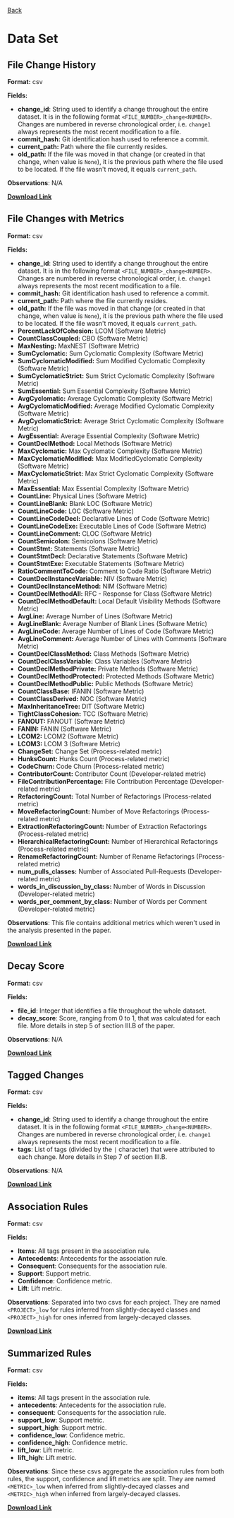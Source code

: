 [Back](https://sbcars217854.github.io/)

# Data Set

## File Change History

**Format:** csv

**Fields:** 
* **change_id**: String used to identify a change throughout the entire dataset. It is in the following format `<FILE_NUMBER>_change<NUMBER>`. Changes are numbered in reverse chronological order, i.e. `change1` always represents the most recent modification to a file. 
* **commit_hash:** Git identification hash used to reference a commit.
* **current_path:** Path where the file currently resides.
* **old_path:** If the file was moved in that change (or created in that change, when value is `None`), it is the previous path where the file used to be located. If the file wasn't moved, it equals `current_path`.

**Observations**: N/A

**[Download Link](https://github.com/sbcars217854/sbcars217854.github.io/tree/main/replication_package/file_changes)**

## File Changes with Metrics

**Format:** csv

**Fields:** 
* **change_id**: String used to identify a change throughout the entire dataset. It is in the following format `<FILE_NUMBER>_change<NUMBER>`. Changes are numbered in reverse chronological order, i.e. `change1` always represents the most recent modification to a file. 
* **commit_hash:** Git identification hash used to reference a commit.
* **current_path:** Path where the file currently resides.
* **old_path:** If the file was moved in that change (or created in that change, when value is `None`), it is the previous path where the file used to be located. If the file wasn't moved, it equals `current_path`.
* **PercentLackOfCohesion:** LCOM (Software Metric)
* **CountClassCoupled:** CBO (Software Metric)
* **MaxNesting:** MaxNEST (Software Metric)
* **SumCyclomatic:** Sum Cyclomatic Complexity (Software Metric)
* **SumCyclomaticModified:** Sum Modified Cyclomatic Complexity (Software Metric)
* **SumCyclomaticStrict:** Sum Strict Cyclomatic Complexity (Software Metric)
* **SumEssential:** Sum Essential Complexity (Software Metric)
* **AvgCyclomatic:** Average Cyclomatic Complexity (Software Metric)
* **AvgCyclomaticModified:** Average Modified Cyclomatic Complexity (Software Metric)
* **AvgCyclomaticStrict:** Average Strict Cyclomatic Complexity (Software Metric)
* **AvgEssential:** Average Essential Complexity (Software Metric)
* **CountDeclMethod:** Local Methods (Software Metric)
* **MaxCyclomatic:** Max Cyclomatic Complexity (Software Metric)
* **MaxCyclomaticModified:** Max ModifiedCyclomatic Complexity (Software Metric)
* **MaxCyclomaticStrict:** Max Strict Cyclomatic Complexity (Software Metric)
* **MaxEssential:** Max Essential Complexity (Software Metric)
* **CountLine:** Physical Lines (Software Metric)
* **CountLineBlank:** Blank LOC (Software Metric)
* **CountLineCode:** LOC (Software Metric)
* **CountLineCodeDecl:** Declarative Lines of Code (Software Metric)
* **CountLineCodeExe:** Executable Lines of Code (Software Metric)
* **CountLineComment:** CLOC (Software Metric)
* **CountSemicolon:** Semicolons (Software Metric)
* **CountStmt:** Statements (Software Metric)
* **CountStmtDecl:** Declarative Statements (Software Metric)
* **CountStmtExe:** Executable Statements (Software Metric)
* **RatioCommentToCode:** Comment to Code Ratio (Software Metric)
* **CountDeclInstanceVariable:** NIV (Software Metric)
* **CountDeclInstanceMethod:** NIM (Software Metric)
* **CountDeclMethodAll:** RFC - Response for Class (Software Metric)
* **CountDeclMethodDefault:** Local Default Visibility Methods (Software Metric)
* **AvgLine:** Average Number of Lines (Software Metric)
* **AvgLineBlank:** Average Number of Blank Lines (Software Metric)
* **AvgLineCode:** Average Number of Lines of Code (Software Metric)
* **AvgLineComment:** Average Number of Lines with Comments (Software Metric)
* **CountDeclClassMethod:** Class Methods (Software Metric)
* **CountDeclClassVariable:** Class Variables (Software Metric)
* **CountDeclMethodPrivate:** Private Methods (Software Metric)
* **CountDeclMethodProtected:** Protected Methods (Software Metric)
* **CountDeclMethodPublic:** Public Methods (Software Metric)
* **CountClassBase:** IFANIN (Software Metric)
* **CountClassDerived:** NOC (Software Metric)
* **MaxInheritanceTree:** DIT (Software Metric)
* **TightClassCohesion:** TCC (Software Metric)
* **FANOUT:** FANOUT (Software Metric)
* **FANIN:** FANIN (Software Metric)
* **LCOM2:** LCOM2 (Software Metric)
* **LCOM3:** LCOM 3 (Software Metric)
* **ChangeSet:** Change Set (Process-related metric)
* **HunksCount:** Hunks Count (Process-related metric)
* **CodeChurn:** Code Churn (Process-related metric)
* **ContributorCount:** Contributor Count (Developer-related metric)
* **FileContributionPercentage:** File Contribution Percentage (Developer-related metric)
* **RefactoringCount:** Total Number of Refactorings (Process-related metric)
* **MoveRefactoringCount:** Number of Move Refactorings (Process-related metric)
* **ExtractionRefactoringCount:** Number of Extraction Refactorings (Process-related metric)
* **HierarchicalRefactoringCount:** Number of Hierarchical Refactorings (Process-related metric)
* **RenameRefactoringCount:** Number of Rename Refactorings (Process-related metric)
* **num_pulls_classes:** Number of Associated Pull-Requests (Developer-related metric)
* **words_in_discussion_by_class:** Number of Words in Discussion (Developer-related metric)
* **words_per_comment_by_class:** Number of Words per Comment (Developer-related metric)

**Observations**: This file contains additional metrics which weren't used in the analysis presented in the paper.

**[Download Link](https://github.com/sbcars217854/sbcars217854.github.io/tree/main/replication_package/file_changes_with_all_metrics)**

## Decay Score

**Format:** csv

**Fields:** 
* **file_id**: Integer that identifies a file throughout the whole dataset.
* **decay_score**: Score, ranging from 0 to 1, that was calculated for each file. More details in step 5 of section III.B of the paper.

**Observations**: N/A

**[Download Link](https://github.com/sbcars217854/sbcars217854.github.io/tree/main/replication_package/decay_score)**

## Tagged Changes

**Format:** csv

**Fields:** 
* **change_id**: String used to identify a change throughout the entire dataset. It is in the following format `<FILE_NUMBER>_change<NUMBER>`. Changes are numbered in reverse chronological order, i.e. `change1` always represents the most recent modification to a file. 
* **tags**: List of tags (divided by the `|` character) that were attributed to each change. More details in Step 7 of section III.B.

**Observations**: N/A

**[Download Link](https://github.com/sbcars217854/sbcars217854.github.io/tree/main/replication_package/tagged_changes)**

## Association Rules

**Format:** csv

**Fields:** 
* **Items**: All tags present in the association rule.
* **Antecedents**: Antecedents for the association rule.
* **Consequent**: Consequents for the association rule.
* **Support**: Support metric.
* **Confidence**: Confidence metric.
* **Lift**: Lift metric.

**Observations**: Separated into two csvs for each project. They are named `<PROJECT>_low` for rules inferred from slightly-decayed classes and `<PROJECT>_high` for ones inferred from largely-decayed classes.

**[Download Link](https://github.com/sbcars217854/sbcars217854.github.io/tree/main/replication_package/association_rules)**

## Summarized Rules

**Format:** csv

**Fields:** 
* **items**: All tags present in the association rule.
* **antecedents**: Antecedents for the association rule.
* **consequent**: Consequents for the association rule.
* **support_low**: Support metric.
* **support_high**: Support metric.
* **confidence_low**: Confidence metric.
* **confidence_high**: Confidence metric.
* **lift_low**: Lift metric.
* **lift_high**: Lift metric.

**Observations**: Since these csvs aggregate the association rules from both rules, the support, confidence and lift metrics are split. They are named `<METRIC>_low` when inferred from slightly-decayed classes and `<METRIC>_high` when inferred from largely-decayed classes.

**[Download Link](https://github.com/sbcars217854/sbcars217854.github.io/blob/main/replication_package/summarized_rules)**